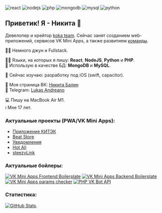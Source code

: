 ![react](https://img.shields.io/badge/-React-blueviolet)
![nodejs](https://img.shields.io/badge/-NodeJS-informational)
![php](https://img.shields.io/badge/-PHP-red)
![mongodb](https://img.shields.io/badge/-MongoDB-blueviolet)
![mysql](https://img.shields.io/badge/-MySQL-success)
![python](https://img.shields.io/badge/-Python-yellow)

## Приветик! Я - Никита 👋 
Девелопер и крейтор [koka team](https://vk.com/kokateam). Сейчас занят созданием web-приложений, сервисов VK Mini Apps, а также развитием [команды](https://vk.com/kokateam).  

👦🏼 Немного джун и Fullstack.  

🧑‍💻 Языки, на которых я пишу: **React**, **NodeJS**, **Python** и **PHP**.  
🔧 Использую в качестве БД: **MongoDB** и **MySQL**.  

📕 Сейчас изучаю: разработку под iOS (swift, capacitor).

👋 Моя страница ВК: [Никита Балин](https://vk.com/this.state.developer)  
💬 Telegram: [Lukas Andreano](https://t.me/lukasandreano)

💻 Пишу на MacBook Air M1.  
ℹ️ Мне 17 лет.
### Актуальные проекты (PWA/VK Mini Apps):
* [Приложение КИТЭК](https://app.omsktec.ru)
* [Beat Store](https://vk.com/beatstores)
* [Уведомления](https://vk.com/app7915893)
* [Hot Ali](https://vk.com/app8154948)
* [steezyLink](https://vk.com/app8173597) 

### Актуальные бойлеры:
[![VK Mini Apps Frontend Boilerplate](https://github-readme-stats.vercel.app/api/pin/?username=lukasandreano&repo=vkma-boilerplate)](https://github.com/anuraghazra/github-readme-stats)
[![VK Mini Apps Backend Boilerplate](https://github-readme-stats.vercel.app/api/pin/?username=lukasandreano&repo=vkma-backend-boilerplate)](https://github.com/anuraghazra/github-readme-stats)
[![VK Mini Apps params checker](https://github-readme-stats.vercel.app/api/pin/?username=lukasandreano&repo=vkminiapps-params-checker)](https://github.com/anuraghazra/github-readme-stats)
[![PHP VK Bot API](https://github-readme-stats.vercel.app/api/pin/?username=lukasandreano&repo=VKBotAPI)](https://github.com/anuraghazra/github-readme-stats)
  
### Статистика:
[![GitHub Stats](https://github-readme-stats.vercel.app/api?username=lukasandreano&count_private=true&show_icons=true&theme=default)](https://github.com/anuraghazra/github-readme-stats).
